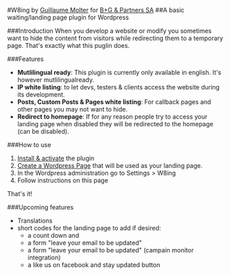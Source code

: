 #W8ing
by [Guillaume Molter](http://guillaumemolter.me) for [B+G & Partners SA](http://bgcom.ch/)
##A basic waiting/landing page plugin for Wordpress


###Introduction
When you develop a website or modify you sometimes want to hide the content from visitors while redirecting them to a temporary page. That's exactly what this puglin does.


###Features
- __Mutlilingual ready__: This plugin is currently only available in english. It's however mutlilingualready. 
- __IP white listing__: to let devs, testers & clients access the website during its development.
- __Posts, Custom Posts & Pages white listing__: For callback pages and other pages you may not want to hide.
- __Redirect to homepage__: If for any reason people try to access your landing page when disabled they will be redirected to the homepage (can be disabled).

###How to use
1. [Install & activate](http://codex.wordpress.org/Managing_Plugins) the plugin 
2. [Create a Wordpress Page](http://codex.wordpress.org/Pages#Creating_Pages) that will be used as your landing page.
3. In the Wordpress administration go to Settings > W8ing
4. Follow instructions on this page

That's it!

###Upcoming features
- Translations
- short codes for the landing page to add if desired: 
	- a count down and 
	- a form "leave your email to be updated"
	- a form "leave your email to be updated" (campain monitor integration)
	- a like us on facebook and stay updated button
